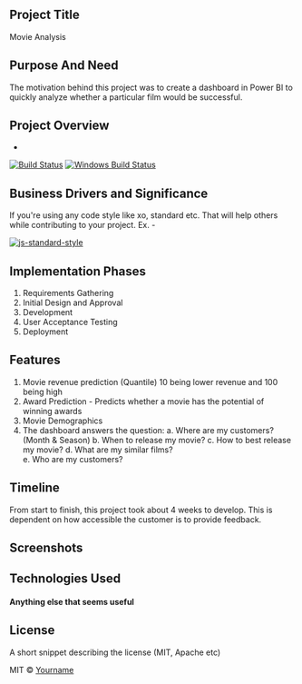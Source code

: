 
## Project Title 
Movie Analysis

## Purpose And Need
The motivation behind this project was to create a dashboard in Power BI to quickly analyze whether a particular film would be successful. 

## Project Overview
- 

[![Build Status](https://travis-ci.org/akashnimare/foco.svg?branch=master)](https://travis-ci.org/akashnimare/foco)
[![Windows Build Status](https://ci.appveyor.com/api/projects/status/github/akashnimare/foco?branch=master&svg=true)](https://ci.appveyor.com/project/akashnimare/foco/branch/master)

## Business Drivers and Significance
If you're using any code style like xo, standard etc. That will help others while contributing to your project. Ex. -

[![js-standard-style](https://img.shields.io/badge/code%20style-standard-brightgreen.svg?style=flat)](https://github.com/feross/standard)
 
## Implementation Phases
1. Requirements Gathering
2. Initial Design and Approval
3. Development
4. User Acceptance Testing
5. Deployment

## Features
1. Movie revenue prediction (Quantile) 10 being lower revenue and 100 being high
2. Award Prediction - Predicts whether a movie has the potential of winning awards
3. Movie Demographics
4. The dashboard answers the question:
   a. Where are my customers? (Month & Season)
   b. When to release my movie?
   c. How to best release my movie?
   d. What are my similar films?   
   e. Who are my customers? 
   
   

## Timeline
From start to finish, this project took about 4 weeks to develop. This is dependent on how accessible the customer is to provide feedback.

## Screenshots


## Technologies Used



#### Anything else that seems useful

## License
A short snippet describing the license (MIT, Apache etc)

MIT © [Yourname]()
